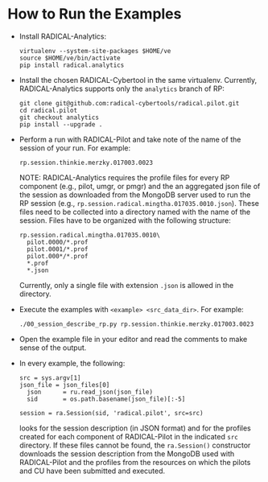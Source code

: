 # How to Run the Examples

* Install RADICAL-Analytics:  
  ```
  virtualenv --system-site-packages $HOME/ve
  source $HOME/ve/bin/activate
  pip install radical.analytics
  ```

* Install the chosen RADICAL-Cybertool in the same virtualenv.
  Currently, RADICAL-Analytics supports only the `analytics` branch of RP:
  ```  
  git clone git@github.com:radical-cybertools/radical.pilot.git
  cd radical.pilot
  git checkout analytics
  pip install --upgrade .
  ```

* Perform a run with RADICAL-Pilot and take note of the name of the session of your run. For example:  
  ```
  rp.session.thinkie.merzky.017003.0023
  ```  
  NOTE: RADICAL-Analytics requires the profile files for every RP component (e.g., pilot, umgr, or pmgr) and the an aggregated json file of the session as downloaded from the MongoDB server used to run the RP session (e.g., `rp.session.radical.mingtha.017035.0010.json`). These files need to be collected into a directory named with the name of the session. Files have to be organized with the following structure:  
  ```
  rp.session.radical.mingtha.017035.0010\
    pilot.0000/*.prof
    pilot.0001/*.prof
    pilot.000*/*.prof
    *.prof
    *.json
  ```  
  Currently, only a single file with extension `.json` is allowed in the directory.

* Execute the examples with `<example> <src_data_dir>`. For example:  
  ```
  ./00_session_describe_rp.py rp.session.thinkie.merzky.017003.0023
  ```

* Open the example file in your editor and read the comments to make sense of
  the output.

* In every example, the following:  
  ```
  src = sys.argv[1]
  json_file = json_files[0]
    json      = ru.read_json(json_file)
    sid       = os.path.basename(json_file)[:-5]

  session = ra.Session(sid, 'radical.pilot', src=src)
  ```  
  looks for the session description (in JSON format) and for the profiles created for each component of RADICAL-Pilot in the indicated `src` directory. If these files cannot be found, the `ra.Session()` constructor downloads the session description from the MongoDB used with RADICAL-Pilot and the profiles from the resources on which the pilots and CU have been submitted and executed.
